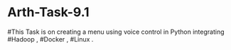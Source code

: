 # Arth-Task-9.1
#This Task is on creating a menu using voice control in Python integrating #Hadoop , #Docker , #Linux .
